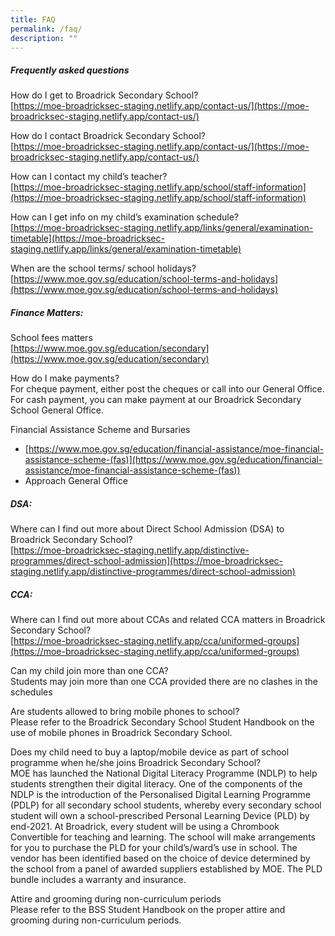 ```yaml
---
title: FAQ
permalink: /faq/
description: ""
---
```

##### Frequently asked questions
  
How do I get to Broadrick Secondary School? <br>
[https://moe-broadricksec-staging.netlify.app/contact-us/](https://moe-broadricksec-staging.netlify.app/contact-us/)

How do I contact Broadrick Secondary School? <br>
[https://moe-broadricksec-staging.netlify.app/contact-us/](https://moe-broadricksec-staging.netlify.app/contact-us/)

How can I contact my child’s teacher? <br>
[https://moe-broadricksec-staging.netlify.app/school/staff-information](https://moe-broadricksec-staging.netlify.app/school/staff-information)  

How can I get info on my child’s examination schedule? <br> 
[https://moe-broadricksec-staging.netlify.app/links/general/examination-timetable](https://moe-broadricksec-staging.netlify.app/links/general/examination-timetable)


When are the school terms/ school holidays? <br> 
[https://www.moe.gov.sg/education/school-terms-and-holidays](https://www.moe.gov.sg/education/school-terms-and-holidays)

##### Finance Matters: 

School fees matters <br>
[https://www.moe.gov.sg/education/secondary](https://www.moe.gov.sg/education/secondary)

How do I make payments? <br>
For cheque payment, either post the cheques or call into our General Office. <br>
For cash payment, you can make payment at our Broadrick Secondary School General Office.

Financial Assistance Scheme and Bursaries
* [https://www.moe.gov.sg/education/financial-assistance/moe-financial-assistance-scheme-(fas)](https://www.moe.gov.sg/education/financial-assistance/moe-financial-assistance-scheme-(fas))
* Approach General Office

##### DSA: 
Where can I find out more about Direct School Admission (DSA) to Broadrick Secondary School? <br>
[https://moe-broadricksec-staging.netlify.app/distinctive-programmes/direct-school-admission](https://moe-broadricksec-staging.netlify.app/distinctive-programmes/direct-school-admission)

##### CCA:
Where can I find out more about CCAs and related CCA matters in Broadrick Secondary School? <br> 
[https://moe-broadricksec-staging.netlify.app/cca/uniformed-groups](https://moe-broadricksec-staging.netlify.app/cca/uniformed-groups)

Can my child join more than one CCA? <br>
Students may join more than one CCA provided there are no clashes in the schedules  

Are students allowed to bring mobile phones to school? <br>
Please refer to the Broadrick Secondary School Student Handbook on the use of mobile phones in Broadrick Secondary School.

Does my child need to buy a laptop/mobile device as part of school programme when he/she joins Broadrick Secondary School? <br>
MOE has launched the National Digital Literacy Programme (NDLP) to help students strengthen their digital literacy. One of the components of the NDLP is the introduction of the Personalised Digital Learning Programme (PDLP) for all secondary school students, whereby every secondary school student will own a school-prescribed Personal Learning Device (PLD) by end-2021. At Broadrick, every student will be using a Chrombook Convertible for teaching and learning. The school will make arrangements for you to purchase the PLD for your child’s/ward’s use in school. The vendor has been identified based on the choice of device determined by the school from a panel of awarded suppliers established by MOE. The PLD bundle includes a warranty and insurance.  

Attire and grooming during non-curriculum periods <br>
Please refer to the BSS Student Handbook on the proper attire and grooming during non-curriculum periods.
